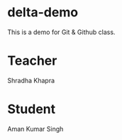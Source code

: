 # delta-demo
This is a demo for Git &amp; Github class.

# Teacher
Shradha Khapra

# Student
Aman Kumar Singh